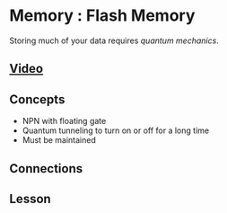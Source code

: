 # Memory : Flash Memory
Storing much of your data requires *quantum mechanics*.

## [Video](https://vimeo.com/1033230293)

## Concepts
- NPN with floating gate
- Quantum tunneling to turn on or off for a long time
- Must be maintained

## Connections

## Lesson
